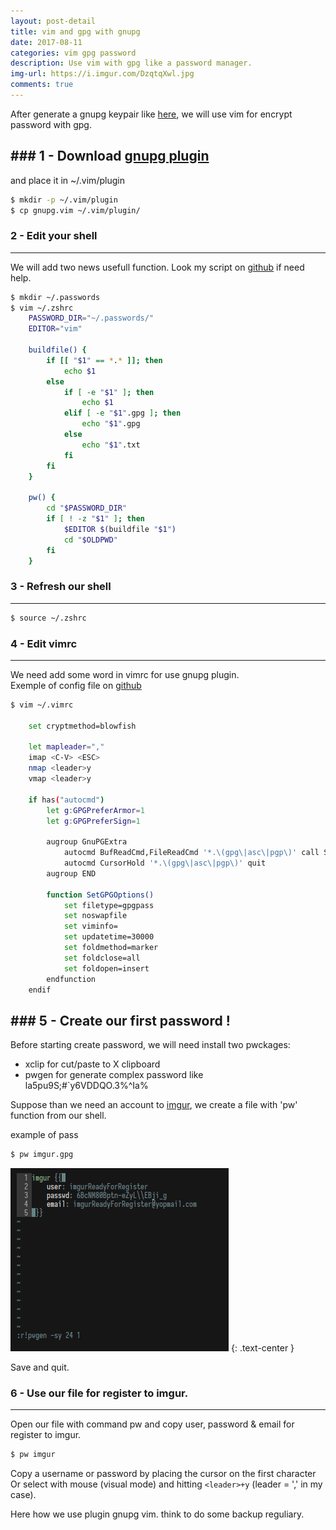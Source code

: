 ```yaml
---
layout: post-detail
title: vim and gpg with gnupg
date: 2017-08-11
categories: vim gpg password
description: Use vim with gpg like a password manager.
img-url: https://i.imgur.com/DzqtqXwl.jpg
comments: true
---
```


After generate a gnupg keypair like [here](), we will use vim for encrypt password with gpg.

### 1 - Download [gnupg plugin](http://www.vim.org/scripts/script.php?script_id=3645)
---

and place it in ~/.vim/plugin

```sh
$ mkdir -p ~/.vim/plugin
$ cp gnupg.vim ~/.vim/plugin/
```

### 2 - Edit your shell
---

We will add two news usefull function.
Look my script on [github](https://github.com/szorfein/dotfiles/blob/master/.zshrc) if need help.

```sh
$ mkdir ~/.passwords
$ vim ~/.zshrc
    PASSWORD_DIR="~/.passwords/"
    EDITOR="vim"

    buildfile() {
        if [[ "$1" == *.* ]]; then
            echo $1
        else
            if [ -e "$1" ]; then
                echo $1
            elif [ -e "$1".gpg ]; then
                echo "$1".gpg
            else 
                echo "$1".txt
            fi
        fi
    }

    pw() {
        cd "$PASSWORD_DIR"
        if [ ! -z "$1" ]; then
            $EDITOR $(buildfile "$1")
            cd "$OLDPWD"
        fi
    }
```

### 3 - Refresh our shell
---

```sh
$ source ~/.zshrc
```

### 4 - Edit vimrc
---

We need add some word in vimrc for use gnupg plugin.  
Exemple of config file on [github](https://github.com/szorfein/dotfiles/blob/master/.vimrc)

```sh
$ vim ~/.vimrc

    set cryptmethod=blowfish

    let mapleader=","
    imap <C-V> <ESC>
    nmap <leader>y
    vmap <leader>y

    if has("autocmd")
        let g:GPGPreferArmor=1
        let g:GPGPreferSign=1

        augroup GnuPGExtra
            autocmd BufReadCmd,FileReadCmd '*.\(gpg\|asc\|pgp\)' call SetGPGOptions()
            autocmd CursorHold '*.\(gpg\|asc\|pgp\)' quit
        augroup END

        function SetGPGOptions()
            set filetype=gpgpass
            set noswapfile
            set viminfo=
            set updatetime=30000
            set foldmethod=marker
            set foldclose=all
            set foldopen=insert
        endfunction
    endif
```

### 5 - Create our first password !
---

Before starting create password, we will need install two pwckages:
+ xclip for cut/paste to X clipboard 
+ pwgen for generate complex password like la5pu9S;#`y6VDDQO.3%^Ia%

Suppose than we need an account to [imgur](https://imgur.com/register), we create a file with 'pw' function from our shell.

example of pass   
```sh
$ pw imgur.gpg
```
![](/assets/imgs/vim-gpg.png)
{: .text-center }

Save and quit.

### 6 - Use our file for register to imgur.
---

Open our file with command pw and copy user, password & email for register to imgur.

```sh
$ pw imgur
```

Copy a username or password by placing the cursor on the first character Or select with mouse (visual mode) and hitting `<leader>+y` (leader = ',' in my case).

Here how we use plugin gnupg vim. think to do some backup reguliary.
